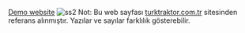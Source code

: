 [Demo website](https://fascinating-froyo-336c71.netlify.app/)
![ss2](https://github.com/hakkicanercetin/Tractor-Company/assets/38086532/774428d6-1e4a-4948-b1c8-32995ee9e6dc)
Not: Bu web sayfası [turktraktor.com.tr]([https://fascinating-froyo-336c71.netlify.app/](https://www.turktraktor.com.tr/)https://www.turktraktor.com.tr/) sitesinden referans alınmıştır.
Yazılar ve sayılar farklılık gösterebilir.
